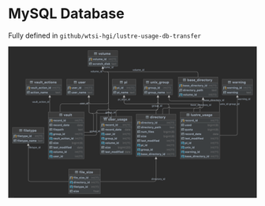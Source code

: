 # MySQL Database

Fully defined in `github/wtsi-hgi/lustre-usage-db-transfer`

![](lustre_usage_db.png)